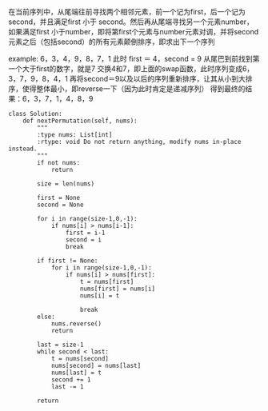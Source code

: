 在当前序列中，从尾端往前寻找两个相邻元素，前一个记为first，后一个记为second，并且满足first 小于 second。然后再从尾端寻找另一个元素number，如果满足first 小于number，即将第first个元素与number元素对调，并将second元素之后（包括second）的所有元素颠倒排序，即求出下一个序列

example:
6，3，4，9，8，7，1
此时 first ＝ 4，second = 9
从尾巴到前找到第一个大于first的数字，就是7
交换4和7，即上面的swap函数，此时序列变成6，3，7，9，8，4，1
再将second＝9以及以后的序列重新排序，让其从小到大排序，使得整体最小，即reverse一下（因为此时肯定是递减序列）
得到最终的结果：6，3，7，1，4，8，9
```
class Solution:
    def nextPermutation(self, nums):
        """
        :type nums: List[int]
        :rtype: void Do not return anything, modify nums in-place instead.
        """
        if not nums:
            return 

        size = len(nums)

        first = None
        second = None

        for i in range(size-1,0,-1):
            if nums[i] > nums[i-1]:
                first = i-1
                second = i
                break
       
        if first != None:
            for i in range(size-1,0,-1):
                if nums[i] > nums[first]:
                    t = nums[first]
                    nums[first] = nums[i]
                    nums[i] = t

                    break
        else:
            nums.reverse()
            return 
        
        last = size-1
        while second < last:
            t = nums[second]
            nums[second] = nums[last]
            nums[last] = t
            second += 1
            last -= 1

        return   

```
